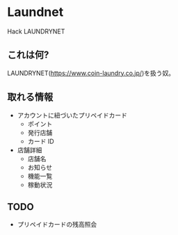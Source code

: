 # Laundnet

Hack LAUNDRYNET

## これは何?

LAUNDRYNET(https://www.coin-laundry.co.jp/)を扱う奴。

## 取れる情報

- アカウントに紐づいたプリペイドカード
  - ポイント
  - 発行店舗
  - カード ID
- 店舗詳細
  - 店舗名
  - お知らせ
  - 機能一覧
  - 稼動状況

## TODO

- プリペイドカードの残高照会
